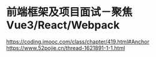 # 前端框架及项目面试－聚焦Vue3/React/Webpack

https://coding.imooc.com/class/chapter/419.html#Anchor
https://www.52pojie.cn/thread-1621891-1-1.html
